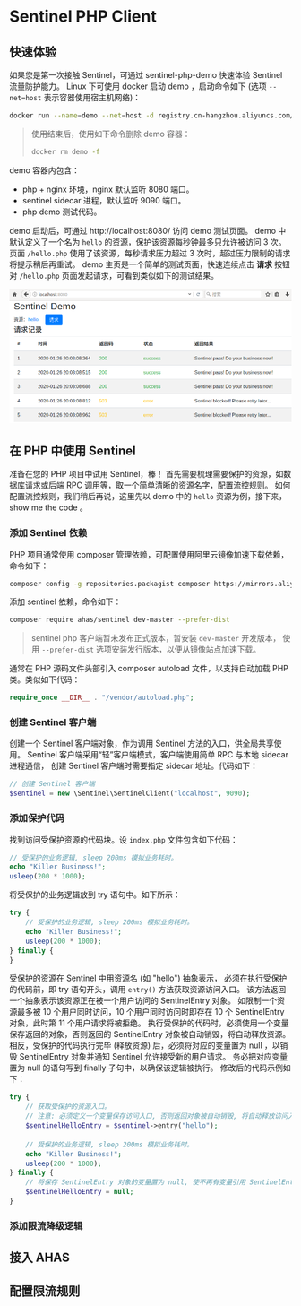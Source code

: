 Sentinel PHP Client
===

## 快速体验

如果您是第一次接触 Sentinel，可通过 sentinel-php-demo 快速体验 Sentinel 流量防护能力。
Linux 下可使用 docker 启动 demo ，启动命令如下 (选项 `--net=host` 表示容器使用宿主机网络)：

```sh
docker run --name=demo --net=host -d registry.cn-hangzhou.aliyuncs.com/ahas/sentinel-php-demo
```

>使用结束后，使用如下命令删除 demo 容器：
>
>```sh
>docker rm demo -f
>```

demo 容器内包含：

* php + nginx 环境，nginx 默认监听 8080 端口。
* sentinel sidecar 进程，默认监听 9090 端口。
* php demo 测试代码。

demo 启动后，可通过 http://localhost:8080/ 访问 demo 测试页面。
demo 中默认定义了一个名为 `hello` 的资源，保护该资源每秒钟最多只允许被访问 3 次。
页面 `/hello.php` 使用了该资源，每秒请求压力超过 3 次时，超过压力限制的请求将提示稍后再重试。
demo 主页是一个简单的测试页面，快速连续点击 **请求** 按钮对 `/hello.php` 页面发起请求，可看到类似如下的测试结果。

![demo](demo/demo.png)

## 在 PHP 中使用 Sentinel

准备在您的 PHP 项目中试用 Sentinel，棒！
首先需要梳理需要保护的资源，如数据库请求或后端 RPC 调用等，取一个简单清晰的资源名字，配置流控规则。
如何配置流控规则，我们稍后再说，这里先以 demo 中的 `hello` 资源为例，接下来，show me the code 。

### 添加 Sentinel 依赖

PHP 项目通常使用 composer 管理依赖，可配置使用阿里云镜像加速下载依赖，命令如下：

```sh
composer config -g repositories.packagist composer https://mirrors.aliyun.com/composer/
```

添加 sentinel 依赖，命令如下：

```sh
composer require ahas/sentinel dev-master --prefer-dist
```

>sentinel php 客户端暂未发布正式版本，暂安装 `dev-master` 开发版本，
>使用 `--prefer-dist` 选项安装发行版本，以便从镜像站点加速下载。

通常在 PHP 源码文件头部引入 composer autoload 文件，以支持自动加载 PHP 类。类似如下代码：

```php
require_once __DIR__ . "/vendor/autoload.php";
```

### 创建 Sentinel 客户端

创建一个 Sentinel 客户端对象，作为调用 Sentinel 方法的入口，供全局共享使用。
Sentinel 客户端采用“轻”客户端模式，客户端使用简单 RPC 与本地 sidecar 进程通信，
创建 Sentinel 客户端时需要指定 sidecar 地址。代码如下：

```php
// 创建 Sentinel 客户端
$sentinel = new \Sentinel\SentinelClient("localhost", 9090);
```

### 添加保护代码

找到访问受保护资源的代码块。设 `index.php` 文件包含如下代码：

```php
// 受保护的业务逻辑, sleep 200ms 模拟业务耗时。
echo "Killer Business!";
usleep(200 * 1000);
```

将受保护的业务逻辑放到 try 语句中。如下所示：

```php
try {
	// 受保护的业务逻辑, sleep 200ms 模拟业务耗时。
	echo "Killer Business!";
	usleep(200 * 1000);
} finally {
}
```

受保护的资源在 Sentinel 中用资源名 (如 "hello") 抽象表示，
必须在执行受保护的代码前，即 try 语句开头，调用 `entry()` 方法获取资源访问入口。
该方法返回一个抽象表示该资源正在被一个用户访问的 SentinelEntry 对象。
如限制一个资源最多被 10 个用户同时访问，10 个用户同时访问时即存在 10 个 SentinelEntry 对象，此时第 11 个用户请求将被拒绝。
执行受保护的代码时，必须使用一个变量保存返回的对象，否则返回的 SentinelEntry 对象被自动销毁，将自动释放资源。
相反，受保护的代码执行完毕 (释放资源) 后，必须将对应的变量置为 null ，以销毁 SentinelEntry 对象并通知 Sentinel 允许接受新的用户请求。
务必把对应变量置为 null 的语句写到 finally 子句中，以确保该逻辑被执行。
修改后的代码示例如下：

```php
try {
	// 获取受保护的资源入口。
	// 注意: 必须定义一个变量保存访问入口, 否则返回对象被自动销毁, 将自动释放访问入口。
	$sentinelHelloEntry = $sentinel->entry("hello");

	// 受保护的业务逻辑, sleep 200ms 模拟业务耗时。
	echo "Killer Business!";
	usleep(200 * 1000);
} finally {
    // 将保存 SentinelEntry 对象的变量置为 null, 使不再有变量引用 SentinelEntry 对象, 以销毁对象并释放资源。
    $sentinelHelloEntry = null;
}
```

### 添加限流降级逻辑

## 接入 AHAS

## 配置限流规则
